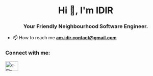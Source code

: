 <h1 align="center">Hi 👋, I'm IDIR</h1>
<h3 align="center">Your Friendly Neighbourhood Software Engineer.</h3>

- 📫 How to reach me **am.idir.contact@gmail.com**

<h3 align="left">Connect with me:</h3>
<p align="left">
<a href="https://linkedin.com/in/a-m-idir" target="blank"><img align="center" src="https://raw.githubusercontent.com/rahuldkjain/github-profile-readme-generator/master/src/images/icons/Social/linked-in-alt.svg" alt="a-m-idir" height="30" width="40" /></a>
</p>

